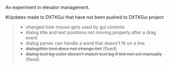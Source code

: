 An experiment in elevator management.


#Updates made to DXTKGui that have not been pushed to DXTKGui project
>- changed how mouse gets used by gui controls
>- dialog title and text positions not moving properly after a drag event
>- dialog parser can handle a word that doesn't fit on a line
>- ~~dialog/title text does not change tint~~ (fixed)
>- ~~dialog text bg color doesn't match text bg if tint not set manually~~ (fixed)